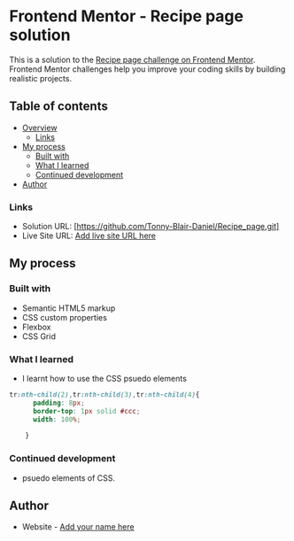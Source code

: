 # Frontend Mentor - Recipe page solution

This is a solution to the [Recipe page challenge on Frontend Mentor](https://www.frontendmentor.io/challenges/recipe-page-KiTsR8QQKm). Frontend Mentor challenges help you improve your coding skills by building realistic projects. 

## Table of contents

- [Overview](#overview)
  - [Links](#links)
- [My process](#my-process)
  - [Built with](#built-with)
  - [What I learned](#what-i-learned)
  - [Continued development](#continued-development)
- [Author](#author)

### Links

- Solution URL: [https://github.com/Tonny-Blair-Daniel/Recipe_page.git]
- Live Site URL: [Add live site URL here](https://your-live-site-url.com)

## My process

### Built with

- Semantic HTML5 markup
- CSS custom properties
- Flexbox
- CSS Grid

### What I learned

- I learnt how to use the CSS psuedo elements

```css
tr:nth-child(2),tr:nth-child(3),tr:nth-child(4){
      padding: 8px;
      border-top: 1px solid #ccc;
      width: 100%;
      
    }
```

### Continued development

- psuedo elements of CSS.
## Author

- Website - [Add your name here](https://www.your-site.com)
